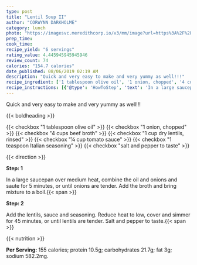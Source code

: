 ```yaml
---
type: post
title: "Lentil Soup II"
author: "CORWYNN DARKHOLME"
category: lunch
photo: "https://imagesvc.meredithcorp.io/v3/mm/image?url=https%3A%2F%2Fimages.media-allrecipes.com%2Fuserphotos%2F6041488.jpg"
prep_time: 
cook_time: 
recipe_yield: "6 servings"
rating_value: 4.445945945945946
review_count: 74
calories: "154.7 calories"
date_published: 08/06/2019 02:19 AM
description: "Quick and very easy to make and very yummy as well!!!"
recipe_ingredient: ['1 tablespoon olive oil', '1 onion, chopped', '4 cups beef broth', '1 cup dry lentils, rinsed', '¼ cup tomato sauce', '1 teaspoon Italian seasoning', 'salt and pepper to taste']
recipe_instructions: [{'@type': 'HowToStep', 'text': 'In a large saucepan over medium heat, combine the oil and onions and saute for 5 minutes, or until onions are tender. Add the broth and bring mixture to a boil.\n'}, {'@type': 'HowToStep', 'text': 'Add the lentils, sauce and seasoning. Reduce heat to low, cover and simmer for 45 minutes, or until lentils are tender. Salt and pepper to taste.\n'}]
---
```


Quick and very easy to make and very yummy as well!!! 

{{< boldheading >}}

{{< checkbox "1 tablespoon olive oil" >}}
{{< checkbox "1  onion, chopped" >}}
{{< checkbox "4 cups beef broth" >}}
{{< checkbox "1 cup dry lentils, rinsed" >}}
{{< checkbox "¼ cup tomato sauce" >}}
{{< checkbox "1 teaspoon Italian seasoning" >}}
{{< checkbox "salt and pepper to taste" >}}


{{< direction >}}

**Step: 1**

In a large saucepan over medium heat, combine the oil and onions and saute for 5 minutes, or until onions are tender. Add the broth and bring mixture to a boil.{{< span >}}

**Step: 2**

Add the lentils, sauce and seasoning. Reduce heat to low, cover and simmer for 45 minutes, or until lentils are tender. Salt and pepper to taste.{{< span >}}

{{< nutrition >}}

**Per Serving:** 155 calories; protein 10.5g; carbohydrates 21.7g; fat 3g; sodium 582.2mg.